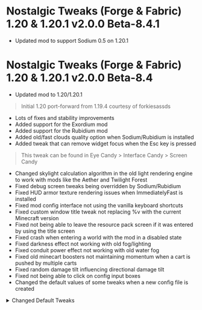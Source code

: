 # Nostalgic Tweaks (Forge & Fabric) 1.20 & 1.20.1 v2.0.0 Beta-8.4.1
- Updated mod to support Sodium 0.5 on 1.20.1

# Nostalgic Tweaks (Forge & Fabric) 1.20 & 1.20.1 v2.0.0 Beta-8.4
- Updated mod to 1.20/1.20.1
> Initial 1.20 port-forward from 1.19.4 courtesy of forkiesassds
- Lots of fixes and stability improvements
- Added support for the Exordium mod
- Added support for the Rubidium mod
- Added old/fast clouds quality option when Sodium/Rubidium is installed
- Added tweak that can remove widget focus when the Esc key is pressed
> This tweak can be found in Eye Candy > Interface Candy > Screen Candy
- Changed skylight calculation algorithm in the old light rendering engine to work with mods like the Aether and Twilight Forest
- Fixed debug screen tweaks being overridden by Sodium/Rubidium
- Fixed HUD armor texture rendering issues when ImmediatelyFast is installed
- Fixed mod config interface not using the vanilla keyboard shortcuts
- Fixed custom window title tweak not replacing %v with the current Minecraft version
- Fixed not being able to leave the resource pack screen if it was entered by using the title screen
- Fixed crash when entering a world with the mod in a disabled state
- Fixed darkness effect not working with old fog/lighting
- Fixed conduit power effect not working with old water fog
- Fixed old minecart boosters not maintaining momentum when a cart is pushed by multiple carts
- Fixed random damage tilt influencing directional damage tilt
- Fixed not being able to click on config input boxes
- Changed the default values of some tweaks when a new config file is created
<details>
<summary>Changed Default Tweaks</summary>

- Recipe buttons were changed from disabled to small
- Inventory off-hand slot was changed from disabled to bottom-left
- Tooltip modifies and tooltip dye information were changed from disabled to enabled
- Sheep eating grass was changed from disabled to enabled
- Sheep punching to get wool was changed from enabled to disabled
- All old mob drop tweaks were changed from enabled to disabled
- Instant bow and invincible bow tweaks were changed from enabled to disabled
- Experience bar and experience orb spawning tweaks were changed from disabled to enabled
- Hunger bar was changed from disabled to enabled
- Hunger system was changed from disabled to enabled
- Instant eating was changed from enabled to disabled
- Sprinting and swimming were changed from disabled to enabled
- Bed bouncing was changed from disabled to enabled
- Tilled grass seed spawning was changed from enabled to disabled
</details>
